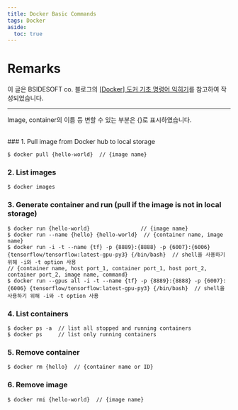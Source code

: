 ```yaml
---
title: Docker Basic Commands
tags: Docker
aside:
  toc: true
---
```


# Remarks
이 글은 BSIDESOFT co. 블로그의 [[Docker] 도커 기초 명령어 익히기](https://www.bsidesoft.com/?p=7851)를 참고하여 작성되었습니다.

<!--more-->

---

Image, container의 이름 등 변할 수 있는 부분은 {}로 표시하였습니다.

<br>
### 1. Pull image from Docker hub to local storage

    $ docker pull {hello-world}  // {image name}

### 2. List images

    $ docker images

### 3. Generate container and run (pull if the image is not in local storage)

    $ docker run {hello-world}                // {image name}
    $ docker run --name {hello} {hello-world}  // {container name, image name}
    $ docker run -i -t --name {tf} -p {8889}:{8888} -p {6007}:{6006} {tensorflow/tensorflow:latest-gpu-py3} {/bin/bash}  // shell을 사용하기 위해 -i와 -t option 사용
    // {container name, host port_1, container port_1, host port_2, container port_2, image name, command}
    $ docker run --gpus all -i -t --name {tf} -p {8889}:{8888} -p {6007}:{6006} {tensorflow/tensorflow:latest-gpu-py3} {/bin/bash}  // shell을 사용하기 위해 -i와 -t option 사용

### 4. List containers

    $ docker ps -a  // list all stopped and running containers
    $ docker ps     // list only running containers

### 5. Remove container

    $ docker rm {hello}  // {container name or ID}

### 6. Remove image

    $ docker rmi {hello-world}  // {image name}
